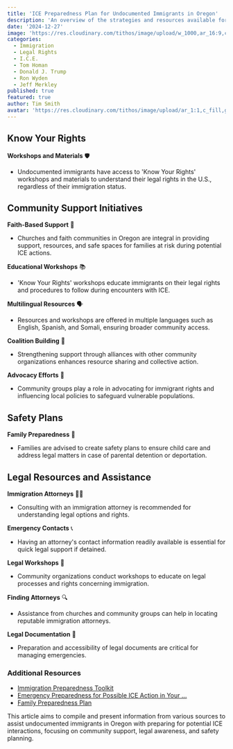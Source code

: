 ```yaml
---
title: 'ICE Preparedness Plan for Undocumented Immigrants in Oregon'
description: 'An overview of the strategies and resources available for undocumented immigrants in Oregon to prepare for possible ICE actions.'
date: '2024-12-27'
image: 'https://res.cloudinary.com/tithos/image/upload/w_1000,ar_16:9,c_fill,g_auto,e_sharpen/v1735346417/Image_from_x.com_ggdopz.jpg'
categories:
  - Immigration
  - Legal Rights
  - I.C.E.
  - Tom Homan
  - Donald J. Trump
  - Ron Wyden
  - Jeff Merkley
published: true
featured: true
author: Tim Smith
avatar: 'https://res.cloudinary.com/tithos/image/upload/ar_1:1,c_fill,g_auto,q_auto:eco,r_max,w_100/v1703907649/me_f8wxaa.avif'
---
```


## Know Your Rights

**Workshops and Materials** 🛡️  
- Undocumented immigrants have access to 'Know Your Rights' workshops and materials to understand their legal rights in the U.S., regardless of their immigration status.

## Community Support Initiatives

**Faith-Based Support** 🤲  
- Churches and faith communities in Oregon are integral in providing support, resources, and safe spaces for families at risk during potential ICE actions.

**Educational Workshops** 📚  
- 'Know Your Rights' workshops educate immigrants on their legal rights and procedures to follow during encounters with ICE.

**Multilingual Resources** 🗣️  
- Resources and workshops are offered in multiple languages such as English, Spanish, and Somali, ensuring broader community access.

**Coalition Building** 🏢  
- Strengthening support through alliances with other community organizations enhances resource sharing and collective action.

**Advocacy Efforts** 📜  
- Community groups play a role in advocating for immigrant rights and influencing local policies to safeguard vulnerable populations.

## Safety Plans

**Family Preparedness** 📄  
- Families are advised to create safety plans to ensure child care and address legal matters in case of parental detention or deportation.

## Legal Resources and Assistance

**Immigration Attorneys** 👨‍⚖️  
- Consulting with an immigration attorney is recommended for understanding legal options and rights.

**Emergency Contacts** 📞  
- Having an attorney's contact information readily available is essential for quick legal support if detained.

**Legal Workshops** 📑  
- Community organizations conduct workshops to educate on legal processes and rights concerning immigration.

**Finding Attorneys** 🔍  
- Assistance from churches and community groups can help in locating reputable immigration attorneys.

**Legal Documentation** 📝  
- Preparation and accessibility of legal documents are critical for managing emergencies.

### Additional Resources

- [Immigration Preparedness Toolkit](https://ilrc.org)
- [Emergency Preparedness for Possible ICE Action in Your ...](https://greaternw.org)
- [Family Preparedness Plan](https://ilrc.org)

This article aims to compile and present information from various sources to assist undocumented immigrants in Oregon with preparing for potential ICE interactions, focusing on community support, legal awareness, and safety planning.